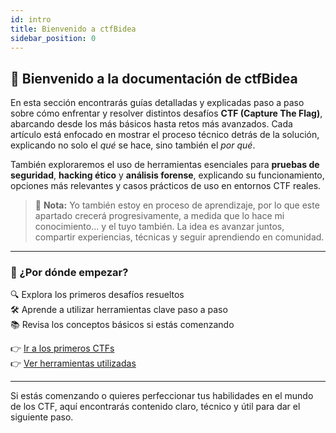 ```yaml
---
id: intro
title: Bienvenido a ctfBidea
sidebar_position: 0
---
```


## 👋 Bienvenido a la documentación de ctfBidea

En esta sección encontrarás guías detalladas y explicadas paso a paso sobre cómo enfrentar y resolver distintos desafíos **CTF (Capture The Flag)**, abarcando desde los más básicos hasta retos más avanzados. Cada artículo está enfocado en mostrar el proceso técnico detrás de la solución, explicando no solo el *qué* se hace, sino también el *por qué*.

También exploraremos el uso de herramientas esenciales para **pruebas de seguridad**, **hacking ético** y **análisis forense**, explicando su funcionamiento, opciones más relevantes y casos prácticos de uso en entornos CTF reales.

> 🧠 **Nota:** Yo también estoy en proceso de aprendizaje, por lo que este apartado crecerá progresivamente, a medida que lo hace mi conocimiento... y el tuyo también. La idea es avanzar juntos, compartir experiencias, técnicas y seguir aprendiendo en comunidad.

---

### 🚀 ¿Por dónde empezar?

🔍 Explora los primeros desafíos resueltos  
🛠️ Aprende a utilizar herramientas clave paso a paso  
📚 Revisa los conceptos básicos si estás comenzando

👉 [Ir a los primeros CTFs](./primeros-ctf)  
👉 [Ver herramientas utilizadas](./herramientas)

---

Si estás comenzando o quieres perfeccionar tus habilidades en el mundo de los CTF, aquí encontrarás contenido claro, técnico y útil para dar el siguiente paso.
